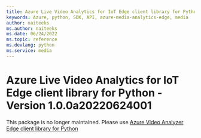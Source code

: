 ```yaml
---
title: Azure Live Video Analytics for IoT Edge client library for Python
keywords: Azure, python, SDK, API, azure-media-analytics-edge, media
author: naiteeks
ms.author: naiteeks
ms.date: 06/24/2022
ms.topic: reference
ms.devlang: python
ms.service: media
---
```

# Azure Live Video Analytics for IoT Edge client library for Python - Version 1.0.0a20220624001 


This package is no longer maintained. Please use [Azure Video Analyzer Edge client library for Python](https://pypi.org/project/azure-media-videoanalyzer-edge)

